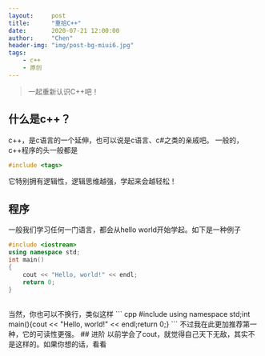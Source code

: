 ```yaml
---
layout:     post
title:      "重拾C++"
date:       2020-07-21 12:00:00
author:     "Chen"
header-img: "img/post-bg-miui6.jpg"
tags:
    - c++
    - 原创
---
```

> 一起重新认识C++吧！

## 什么是c++？
c++，是c语言的一个延伸，也可以说是c语言、c#之类的亲戚吧。
一般的，c++程序的头一般都是
``` cpp
#include <tags>
 ```
 它特别拥有逻辑性，逻辑思维越强，学起来会越轻松！
 ## 程序
 一般我们学习任何一门语言，都会从hello world开始学起。如下是一种例子
 
``` cpp
#include <iostream>
using namespace std;
int main()
{
    cout << "Hello, world!" << endl;
    return 0;
}
``` 
</br>
当然，你也可以不换行，类似这样
``` cpp
#include <iostream>
using namespace std;int main(){cout << "Hello, world!" << endl;return 0;}
``` 
不过我在此更加推荐第一种，它的可读性更强。
## 进阶
以前学会了cout，就觉得自己天下无敌，其实不是这样的。如果你想的话，看看
